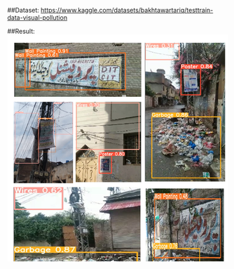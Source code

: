 ##Dataset:
https://www.kaggle.com/datasets/bakhtawartariq/testtrain-data-visual-pollution

##Result:
![Alt Text](image.png)

